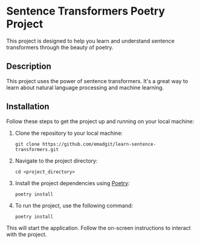 # Sentence Transformers Poetry Project

This project is designed to help you learn and understand sentence transformers through the beauty of poetry.

## Description

This project uses the power of sentence transformers. It's a great way to learn about natural language processing and machine learning.

## Installation

Follow these steps to get the project up and running on your local machine:

1. Clone the repository to your local machine:
    ```
    git clone https://github.com/emadgit/learn-sentence-transformers.git
    ```
2. Navigate to the project directory:
    ```
    cd <project_directory>
    ```
3. Install the project dependencies using [Poetry](https://python-poetry.org/docs/):
    ```
    poetry install
    ```

4. To run the project, use the following command:
    ```
    poetry install
    ```

This will start the application. Follow the on-screen instructions to interact with the project.

